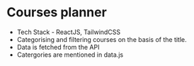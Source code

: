 # Courses planner
- Tech Stack - ReactJS, TailwindCSS
- Categorising and filtering courses on the basis of the title.
- Data is fetched from the API 
- Catergories are mentioned in data.js